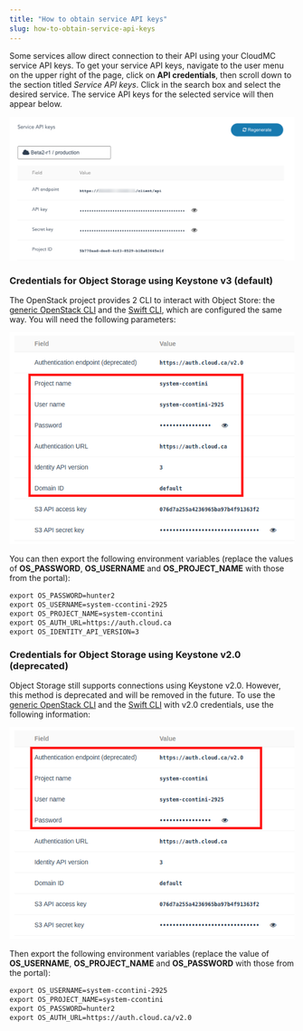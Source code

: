 ```yaml
---
title: "How to obtain service API keys"
slug: how-to-obtain-service-api-keys
---
```



Some services allow direct connection to their API using your CloudMC service API keys.  To get your service API keys, navigate to the user menu on the upper right of the page, click on **API credentials**, then scroll down to the section titled *Service API keys*.  Click in the search box and select the desired service.  The service API keys for the selected service will then appear below.

![Service API keys](/assets/api-service-keys-en-1.png)

### Credentials for Object Storage using Keystone v3 (default)

The OpenStack project provides 2 CLI to interact with Object Store: the [generic OpenStack CLI](https://docs.openstack.org/newton/user-guide/common/cli-install-openstack-command-line-clients.html) and the [Swift CLI](https://www.swiftstack.com/docs/integration/python-swiftclient.html), which are configured the same way. You will need the following parameters:

![OpenStack parameters](/assets/api-service-keys-en-2.png)

You can then export the following environment variables (replace the values of **OS_PASSWORD**, **OS_USERNAME** and **OS_PROJECT_NAME** with those from the portal):

```
export OS_PASSWORD=hunter2
export OS_USERNAME=system-ccontini-2925
export OS_PROJECT_NAME=system-ccontini
export OS_AUTH_URL=https://auth.cloud.ca
export OS_IDENTITY_API_VERSION=3
```

<!-- ### Credentials for the S3-compatible API
The AWS CLI requires several pieces of information to connect to the S3 endpoint, including the secret key and the access key, which are available at the same place as your regular cloud.ca Object Storage credentials, as well as the endpoint URL and a region name. The endpoint URL is always **https://objects.cloud.ca** and the region name *cloud.ca*.

![OpenStack S3 API key](/assets/api-service-keys-en-3.png)

**Note:** If it is the first time you use the S3 API in this environment, you might need to click the "Regenerate" button on the right of the screen. Warning: this will regenerate a new password for this user for object storage (Swift and AWS), for all the environments he or she currently is part of. Alternatively, you can remove the user from the environment, and re-add it. This does not change the password for this user for any environment he or she is currently a member.

You can then configure the AWS CLI by updating the file `~/.aws/credentials` with the following content (replace the value of *aws_access_key_id* and *aws_secret_access_key* with those from the portal):

```
[default]
region = cloud.ca
aws_access_key_id = 076d7a255a4236965ba97b4f91363f2
aws_secret_access_key = ********************
s3 =
endpoint_url = https://objects.cloud.ca
```
-->

### Credentials for Object Storage using Keystone v2.0 (deprecated)

Object Storage still supports connections using Keystone v2.0. However, this method is deprecated and will be removed in the future. To use the [generic OpenStack CLI](https://docs.openstack.org/newton/user-guide/common/cli-install-openstack-command-line-clients.html) and the [Swift CLI](https://www.swiftstack.com/docs/integration/python-swiftclient.html) with v2.0 credentials, use the following information:

![OpenStack parameters](/assets/api-service-keys-en-4.png)

Then export the following environment variables (replace the value of **OS_USERNAME**, **OS_PROJECT_NAME** and **OS_PASSWORD** with those from the portal):

```
export OS_USERNAME=system-ccontini-2925
export OS_PROJECT_NAME=system-ccontini
export OS_PASSWORD=hunter2
export OS_AUTH_URL=https://auth.cloud.ca/v2.0
```
